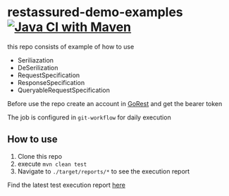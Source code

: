 # restassured-demo-examples [![Java CI with Maven](https://github.com/thananauto/restassured-example/actions/workflows/test.yml/badge.svg)](https://github.com/thananauto/restassured-example/actions/workflows/test.yml)

this repo consists of example of how to use

 - Seriliazation
 - DeSerilization
 - RequestSpecification
 - ResponseSpecification
 - QueryableRequestSpecification

Before use the repo create an account in [GoRest](https://gorest.co.in/) and get the bearer token

The job is configured in `git-workflow` for daily execution

## How to use
1. Clone this repo
2. execute `mvn clean test`
3. Navigate to `./target/reports/*` to see the execution report
   


Find the latest test execution report [here](https://thananauto.github.io/restassured-example/index.html)
